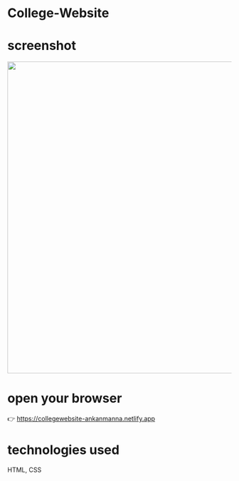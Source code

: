 # College-Website

# screenshot

<img src="https://github.com/ankanmanna/College-Website/assets/167167394/216720f6-60c7-4b85-977c-6694101201e8" width="700px">



# open your browser

👉   https://collegewebsite-ankanmanna.netlify.app


# technologies used
  HTML, CSS
